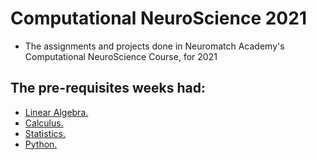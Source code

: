 # Computational NeuroScience 2021
 - The assignments and projects done in Neuromatch Academy's Computational NeuroScience Course, for 2021

## The pre-requisites weeks had:
 * [Linear Algebra.](https://github.com/shomerthesec/Computational_NeuroScience/tree/main/Linear%20Algebra)
 * [Calculus.](https://github.com/shomerthesec/Computational_NeuroScience/tree/main/Calculus)
 * [Statistics.](https://github.com/shomerthesec/Computational_NeuroScience/tree/main/Statistics)
 * [Python.]()
